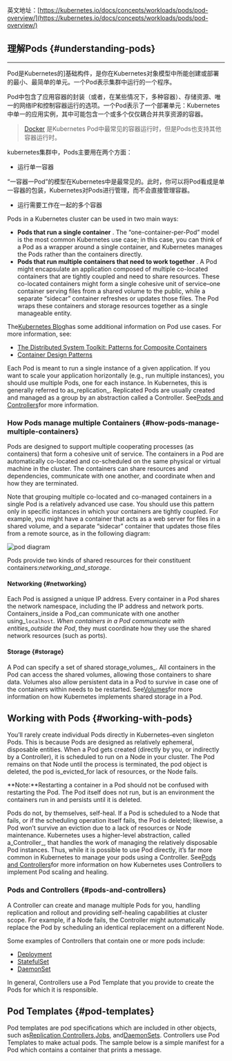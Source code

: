 英文地址：[https://kubernetes.io/docs/concepts/workloads/pods/pod-overview/](https://kubernetes.io/docs/concepts/workloads/pods/pod-overview/)

## 理解Pods {#understanding-pods}

---

Pod是Kubernetes的\]基础构件，是你在Kubernetes对象模型中所能创建或部署的最小、最简单的单元。一个Pod表示集群中运行的一个程序。

Pod中包含了应用容器的封装（或者，在某些情况下，多种容器）、存储资源、唯一的网络IP和控制容器运行的选项。一个Pod表示了一个部署单元：Kubernetes中单一的应用实例，其中可能包含一个或多个仅仅耦合并共享资源的容器。

> [Docker](https://www.docker.com/) 是Kubernetes Pod中最常见的容器运行时，但是Pods也支持其他容器运行时。

kubernetes集群中，Pods主要用在两个方面：

* 运行单一容器  

 “一容器一Pod”的模型在Kubernetes中是最常见的。此时，你可以将Pod看成是单一容器的包装，Kubernetes对Pods进行管理，而不会直接管理容器。

* 运行需要工作在一起的多个容器

Pods in a Kubernetes cluster can be used in two main ways:

* **Pods that run a single container**
  . The “one-container-per-Pod” model is the most common Kubernetes use case; in this case, you can think of a Pod as a wrapper around a single container, and Kubernetes manages the Pods rather than the containers directly.
* **Pods that run multiple containers that need to work together**
  . A Pod might encapsulate an application composed of multiple co-located containers that are tightly coupled and need to share resources. These co-located containers might form a single cohesive unit of service–one container serving files from a shared volume to the public, while a separate “sidecar” container refreshes or updates those files. The Pod wraps these containers and storage resources together as a single manageable entity.

The[Kubernetes Blog](http://blog.kubernetes.io/)has some additional information on Pod use cases. For more information, see:

* [The Distributed System Toolkit: Patterns for Composite Containers](http://blog.kubernetes.io/2015/06/the-distributed-system-toolkit-patterns.html)
* [Container Design Patterns](http://blog.kubernetes.io/2016/06/container-design-patterns.html)

Each Pod is meant to run a single instance of a given application. If you want to scale your application horizontally \(e.g., run multiple instances\), you should use multiple Pods, one for each instance. In Kubernetes, this is generally referred to as_replication_. Replicated Pods are usually created and managed as a group by an abstraction called a Controller. See[Pods and Controllers](https://kubernetes.io/docs/concepts/workloads/pods/pod-overview/#pods-and-controllers)for more information.

### How Pods manage multiple Containers {#how-pods-manage-multiple-containers}

Pods are designed to support multiple cooperating processes \(as containers\) that form a cohesive unit of service. The containers in a Pod are automatically co-located and co-scheduled on the same physical or virtual machine in the cluster. The containers can share resources and dependencies, communicate with one another, and coordinate when and how they are terminated.

Note that grouping multiple co-located and co-managed containers in a single Pod is a relatively advanced use case. You should use this pattern only in specific instances in which your containers are tightly coupled. For example, you might have a container that acts as a web server for files in a shared volume, and a separate “sidecar” container that updates those files from a remote source, as in the following diagram:

![](https://d33wubrfki0l68.cloudfront.net/aecab1f649bc640ebef1f05581bfcc91a48038c4/728d6/images/docs/pod.svg "pod diagram")

Pods provide two kinds of shared resources for their constituent containers:_networking\_and\_storage_.

#### Networking {#networking}

Each Pod is assigned a unique IP address. Every container in a Pod shares the network namespace, including the IP address and network ports. Containers_inside a Pod\_can communicate with one another using_`localhost`_. When containers in a Pod communicate with entities\_outside the Pod_, they must coordinate how they use the shared network resources \(such as ports\).

#### Storage {#storage}

A Pod can specify a set of shared storage_volumes_. All containers in the Pod can access the shared volumes, allowing those containers to share data. Volumes also allow persistent data in a Pod to survive in case one of the containers within needs to be restarted. See[Volumes](https://kubernetes.io/docs/concepts/storage/volumes/)for more information on how Kubernetes implements shared storage in a Pod.

## Working with Pods {#working-with-pods}

You’ll rarely create individual Pods directly in Kubernetes–even singleton Pods. This is because Pods are designed as relatively ephemeral, disposable entities. When a Pod gets created \(directly by you, or indirectly by a Controller\), it is scheduled to run on a Node in your cluster. The Pod remains on that Node until the process is terminated, the pod object is deleted, the pod is\_evicted\_for lack of resources, or the Node fails.

**Note:**Restarting a container in a Pod should not be confused with restarting the Pod. The Pod itself does not run, but is an environment the containers run in and persists until it is deleted.

Pods do not, by themselves, self-heal. If a Pod is scheduled to a Node that fails, or if the scheduling operation itself fails, the Pod is deleted; likewise, a Pod won’t survive an eviction due to a lack of resources or Node maintenance. Kubernetes uses a higher-level abstraction, called a_Controller_, that handles the work of managing the relatively disposable Pod instances. Thus, while it is possible to use Pod directly, it’s far more common in Kubernetes to manage your pods using a Controller. See[Pods and Controllers](https://kubernetes.io/docs/concepts/workloads/pods/pod-overview/#pods-and-controllers)for more information on how Kubernetes uses Controllers to implement Pod scaling and healing.

### Pods and Controllers {#pods-and-controllers}

A Controller can create and manage multiple Pods for you, handling replication and rollout and providing self-healing capabilities at cluster scope. For example, if a Node fails, the Controller might automatically replace the Pod by scheduling an identical replacement on a different Node.

Some examples of Controllers that contain one or more pods include:

* [Deployment](https://kubernetes.io/docs/concepts/workloads/controllers/deployment/)
* [StatefulSet](https://kubernetes.io/docs/concepts/workloads/controllers/statefulset/)
* [DaemonSet](https://kubernetes.io/docs/concepts/workloads/controllers/daemonset/)

In general, Controllers use a Pod Template that you provide to create the Pods for which it is responsible.

## Pod Templates {#pod-templates}

Pod templates are pod specifications which are included in other objects, such as[Replication Controllers](https://kubernetes.io/docs/concepts/workloads/controllers/replicationcontroller/),[Jobs](https://kubernetes.io/docs/concepts/jobs/run-to-completion-finite-workloads/), and[DaemonSets](https://kubernetes.io/docs/concepts/workloads/controllers/daemonset/). Controllers use Pod Templates to make actual pods. The sample below is a simple manifest for a Pod which contains a container that prints a message.

